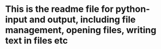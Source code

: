 # This is the readme file for python-input and output, including file management, opening files, writing text in files etc
